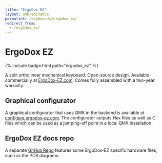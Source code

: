 ```yaml
---
title: "ErgoDox EZ"
layout: qmk-editable
permalink: /keyboards/ergodox_ez/
redirect_from: 
  - /ergodox_ez/
---
```


# ErgoDox EZ

{% include badge.html path="ergodox_ez" %}

A split ortholinear mechanical keyboard. Open-source design. Available commercially at [ErgoDox-EZ.com](https://ergodox-ez.com). Comes fully assembled with a two-year warranty.

## Graphical configurator

A graphical configurator that uses QMK in the backend is available at [configure.ergodox-ez.com](http://configure.ergodox-ez.com). The configurator outputs Hex files as well as C files which can be used as a jumping-off point in a local QMK installation.

## ErgoDox EZ docs repo

A separate [GitHub Repo](github.com/ergodox-ez/docs) features some ErgoDox-EZ specific hardware files, such as the PCB diagrams.